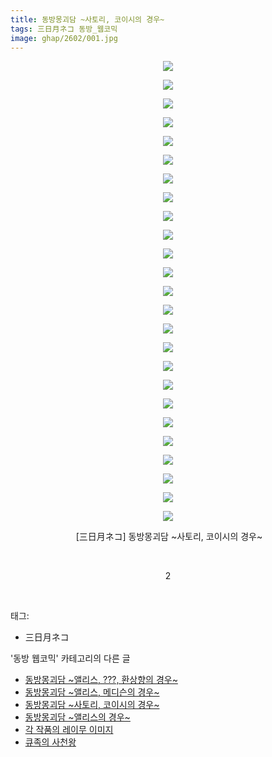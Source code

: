 ```yaml
---
title: 동방몽괴담 ~사토리, 코이시의 경우~
tags: 三日月ネコ 동방_웹코믹
image: ghap/2602/001.jpg
---
```

<div class="article">
<p style="text-align: center; clear: none; float: none;"><img src="{{ site.nasurl }}/ghap/2602/001.jpg"/></p>
<p style="text-align: center; clear: none; float: none;"><img src="{{ site.nasurl }}/ghap/2602/002.jpg"/></p>
<p style="text-align: center; clear: none; float: none;"><img src="{{ site.nasurl }}/ghap/2602/003.jpg"/></p>
<p style="text-align: center; clear: none; float: none;"><img src="{{ site.nasurl }}/ghap/2602/004.jpg"/></p>
<p style="text-align: center; clear: none; float: none;"><img src="{{ site.nasurl }}/ghap/2602/005.jpg"/></p>
<p style="text-align: center; clear: none; float: none;"><img src="{{ site.nasurl }}/ghap/2602/006.jpg"/></p>
<p style="text-align: center; clear: none; float: none;"><img src="{{ site.nasurl }}/ghap/2602/007.jpg"/></p>
<p style="text-align: center; clear: none; float: none;"><img src="{{ site.nasurl }}/ghap/2602/008.jpg"/></p>
<p style="text-align: center; clear: none; float: none;"><img src="{{ site.nasurl }}/ghap/2602/009.jpg"/></p>
<p style="text-align: center; clear: none; float: none;"><img src="{{ site.nasurl }}/ghap/2602/010.jpg"/></p>
<p style="text-align: center; clear: none; float: none;"><img src="{{ site.nasurl }}/ghap/2602/011.jpg"/></p>
<p style="text-align: center; clear: none; float: none;"><img src="{{ site.nasurl }}/ghap/2602/012.jpg"/></p>
<p style="text-align: center; clear: none; float: none;"><img src="{{ site.nasurl }}/ghap/2602/013.jpg"/></p>
<p style="text-align: center; clear: none; float: none;"><img src="{{ site.nasurl }}/ghap/2602/014.jpg"/></p>
<p style="text-align: center; clear: none; float: none;"><img src="{{ site.nasurl }}/ghap/2602/015.jpg"/></p>
<p style="text-align: center; clear: none; float: none;"><img src="{{ site.nasurl }}/ghap/2602/016.jpg"/></p>
<p style="text-align: center; clear: none; float: none;"><img src="{{ site.nasurl }}/ghap/2602/017.jpg"/></p>
<p style="text-align: center; clear: none; float: none;"><img src="{{ site.nasurl }}/ghap/2602/018.jpg"/></p>
<p style="text-align: center; clear: none; float: none;"><img src="{{ site.nasurl }}/ghap/2602/019.jpg"/></p>
<p style="text-align: center; clear: none; float: none;"><img src="{{ site.nasurl }}/ghap/2602/020.jpg"/></p>
<p style="text-align: center; clear: none; float: none;"><img src="{{ site.nasurl }}/ghap/2602/021.jpg"/></p>
<p style="text-align: center; clear: none; float: none;"><img src="{{ site.nasurl }}/ghap/2602/022.jpg"/></p>
<p style="text-align: center; clear: none; float: none;"><img src="{{ site.nasurl }}/ghap/2602/023.jpg"/></p>
<p style="text-align: center; clear: none; float: none;"><img src="{{ site.nasurl }}/ghap/2602/024.jpg"/></p>
<p style="text-align: center; clear: none; float: none;"><img src="{{ site.nasurl }}/ghap/2602/025.jpg"/></p>
<p style="text-align: center; clear: none; float: none;"> [三日月ネコ] 동방몽괴담 ~사토리, 코이시의 경우~</p>
<p style="text-align: center; clear: none; float: none;"><br/></p>
<p style="text-align: center; clear: none; float: none;">2</p>
<p><br/></p>
</div><div class="tagTrail">
<p>태그: </p>
<ul>
<li>三日月ネコ</li>
</ul>
</div><div class="another">
<p>'동방 웹코믹' 카테고리의 다른 글</p>
<ul>
<li><a href="/2016-10-15-ghap_2604">동방몽괴담 ~앨리스, ???, 환상향의 경우~</a></li>
<li><a href="/2016-10-15-ghap_2603">동방몽괴담 ~앨리스, 메디슨의 경우~</a></li>
<li><a href="/2016-10-15-ghap_2602">동방몽괴담 ~사토리, 코이시의 경우~</a></li>
<li><a href="/2016-10-15-ghap_2601">동방몽괴담 ~앨리스의 경우~</a></li>
<li><a href="/2016-10-13-ghap_2561">각 작품의 레이무 이미지</a></li>
<li><a href="/2016-10-12-ghap_2545">큐족의 사천왕</a></li>
</ul>
</div><div class="cb_module cb_fluid">
<div class="cb_wrt cb_profile">
</div><!-- commentList close -->
</div>